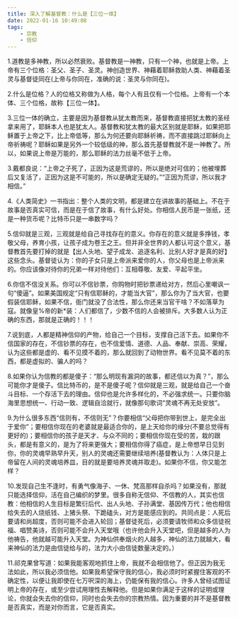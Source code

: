 ```yaml
---
title: 深入了解基督教：什么是【三位一体】
date: 2022-01-16 10:49:08
tags: 
    - 宗教
    - 信仰
---
```

1.道教是多神教，所以必然衰败。基督教是一神教，只有一个神，也就是上帝。上帝有三个位格：圣父、圣子、圣灵。神创造世界、神藉着耶稣救助人类、神藉着圣灵与基督徒同在(上帝与你同在，准确的说：圣灵与你同在)。

2.什么是位格？人的位格又称做为人格，每个人有且仅有一个位格。上帝有一个本体、三个位格，故称【三位一体】。

3.三位一体的确立，主要是因为基督教从犹太教而来，基督教直接把犹太教的圣经拿来用了，耶稣本人也是犹太人。基督教和犹太教的最大区别就是耶稣，如果把耶稣置于上帝之下，比上帝低等，那么为何还要向耶稣祈祷，而不直接跳过耶稣向上帝祈祷呢？耶稣如果是另外一个较低级的神，那么首先基督教就不是一神教了。所以，如果说上帝是万能的，那么耶稣的法力丝毫不低于上帝。

3.戴都良说：“上帝之子死了，正因为这是荒谬的，所以是绝对可信的；他被埋葬后又复活了，正因为这是不可能的，所以是确定无疑的。”“正因为荒谬，所以我才相信。”

4.《人类简史》一书指出：整个人类的文明，都是建立在讲故事的基础上。不在于故事是否真实可信，而是在于信了故事，有什么好处。你相信人民币是一张纸，还是一种货币呢？比特币只是一串数字吗？

5.信仰就是三观，三观就是给自己寻找存在的意义。你存在的意义就是多挣钱，孝敬父母，养育小孩，让孩子成为卷王之王。但并非全世界的人都认可这个意义，基督教首先要打掉的就是【出人头地、望子成龙、追逐名利、比别人好才是真的好】这些念头。基督徒认为：你的子女只是上帝派来爱你的人，你父母也是上帝派来的。你应该像对待你的兄弟一样对待他们：互相尊敬、友爱、平起平坐。

6.你信不信没关系。你可以不信钞票，你购物时把钞票递给对方，然后心里嘲讽一句“傻逼”。如果美国规定“只有信耶稣的，才能当大官”，那么你为了当大官，也要假装信耶稣，如果不信，衙门就没了合法性，那么你还来当官干啥？不如落草为寇。就像皇%帝的新*装：人们都信了，少数不信的人会被排斥。大多数人认为正确的东西，那就是正确的！！！

7.说到底，人都是精神信仰的产物，给自己一个目标，支撑自己活下去。如果你不信国家的存在，不信钞票的存在，也不信爱情、道德、人品、奉献、崇高、荣耀，认为这些都是虚的、看不见摸不着的，那么就回到了动物世界。看不见莫不着的东西，都是虚拟的、骗人的吗？

8.如果你认为信教的都是傻子：“那么明现有漏洞的故事，都还信以为真？”，那么可能你才是傻子。信比特币的，是不是傻子呢？信仰就是三观，就是给自己一个奋斗目标、一个存活下去的理由。信仰也是允许多样化的，不必强求统一。只要你脑海里思想统一、行动一致、逻辑自洽就行，就像那句歌词“灵魂不再无处安放”。

9.为什么很多东西“信则有，不信则无”？你要相信“父母把你带到世上，是完全出于爱你”；要相信你现在的老婆就是最适合你的，是上天给你的缘分(不要总觉得有更好的)；要相信你的孩子是天才、与众不同的；要相信你现在受的苦，栽的跟头，都是有意义的，是为了将来更强大；要相信你得了癌症，是上帝想早日见到你，你的灵魂早熟早升天，别人的灵魂还需要继续培养(基督教认为：人体只是上帝留在人间的灵魂培养皿，目的就是要培养灵魂并取走)。如果你不信，你又能怎样？

10.发现自己生不逢时，有勇气像海子、一休、梵高那样自杀吗？如果没有，那就只能选择信仰，活在自己编织的梦里。很多自称无信仰、不信教的人，其实也信教：他相信的人生目标是繁衍后代、出人头地、子孙满堂、基因传万代；他也相信给失去的人烧纸钱、上猪头祭、下跪磕头，对方是能感应到的。共同点是：人死后要请和尚超度，否则可能不会进入轮回；基督徒死后，必须要请牧师和众多信徒祝福、唱赞美诗，否则可能不会升入天堂哦（也许他会升入天堂吧，但是越多的人为他祷告，他就越可能升入天堂。为神仙供奉烟火的人越多，神仙的法力就越大，看来神仙的法力是由信徒给与的，法力大小由信徒数量决定的。）

11.祁克果曾写道：如果我能客观地抓住上帝，我就不会相信他了。但正因为我无法如此，所以我必须信他。如果我希望保守我的信心，我必须时时紧握住客观的不确定性，以便让我即使在七万呎深的海上，仍能保有我的信心。许多人曾经试图证明上帝的存在，或至少尝试用理性去解释他。但是如果你满足于这样的证明或理论，你就会失去你的信仰，同时也会失去你的宗教热情。因为重要的并不是基督教是否真实，而是对你而言，它是否真实。​​​​